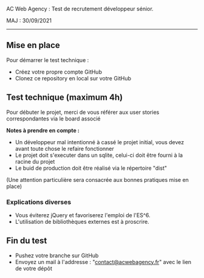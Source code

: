 AC Web Agency : Test de recrutement développeur sénior.

MAJ : 30/09/2021
*****************************************************************

## Mise en place

Pour démarrer le test technique :

- Créez votre propre compte GitHub
- Clonez ce repository en local sur votre GitHub

## Test technique (maximum 4h)

Pour débuter le projet, merci de vous référer aux user stories correspondantes via le board associé

**Notes à prendre en compte :**

- Un développeur mal intentionné à cassé le projet initial, vous devez avant toute chose le refaire fonctionner
- Le projet doit s'executer dans un sqlite, celui-ci doit être fourni à la racine du projet
- Le buid de production doit être réalisé via le répertoire "dist"

(Une attention particulière sera consacrée aux bonnes pratiques mise en place)

### Explications diverses

- Vous éviterez jQuery et favoriserez l'emploi de l'ES^6.
- L'utilisation de bibliothèques externes est à proscrire. 

## Fin du test

- Pushez votre branche sur GitHub
- Envoyez un mail à l'addresse : "contact@acwebagency.fr" avec le lien de votre dépôt
